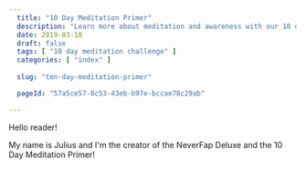 ```yaml
---
  title: "10 Day Meditation Primer"
  description: "Learn more about meditation and awareness with our 10 day meditation course."
  date: 2019-03-10
  draft: false
  tags: [ "10 day meditation challenge" ]
  categories: [ "index" ]
  
  slug: "ten-day-meditation-primer"

  pageId: "57a5ce57-8c53-43eb-b97e-bccae78c29ab"

---
```


Hello reader!

My name is Julius and I'm the creator of the NeverFap Deluxe and the 10 Day Meditation Primer!

